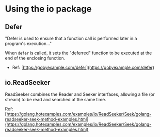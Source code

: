 # Using the io package


## Defer

"Defer is used to ensure that a function call is performed later in a program's execution..."

When `defer` is called, it sets the "deferred" function to be executed at the end of the enclosing
function.

- Ref: [https://gobyexample.com/defer](https://gobyexample.com/defer)


## io.ReadSeeker

ReadSeeker combines the Reader and Seeker interfaces, allowing a file (or stream) to be read
and searched at the same time.

Ref: [https://golang.hotexamples.com/examples/io/ReadSeeker/Seek/golang-readseeker-seek-method-examples.html](https://golang.hotexamples.com/examples/io/ReadSeeker/Seek/golang-readseeker-seek-method-examples.html)
